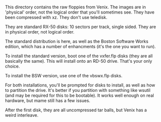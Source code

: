 This directory contains the raw floppies from Venix. The images are in
'physical' order, not the logical order that you'll sometimes
see. They have been compressed with xz. They don't use teledisk.

They are standard RX-50 disks: 10 sectors per track, single sided.
They are in physical order, not logical order.

The standard distribution is here, as well as the Boston Software
Works edition, which has a number of enhancments (it's the one you
want to run).

To install the standard version, boot one of the vxfer.flp disks (they
are all basically the same). This will install onto an RD-50
drive. That's your only choice.

To install the BSW version, use one of the vbswx.flp disks.

For both installations, you'll be prompted for disks to install, as
well as how to partition the drive. It's better if you partition with
something like wsutil (and may be required for this to be
bootable). It works well enough on real hardware, but mame still has a
few issues.

After the first disk, they are all uncompressed tar balls, but Venix
has a weird interleave.
